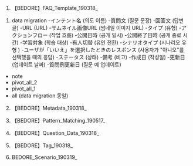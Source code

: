 1. 【BEDORE】FAQ_Template_190318_
1) data migration
-インテント名	(의도 이름)
-質問文	(질문 문장)
-回答文	(답변 글)
-URL	 (URL)
-サムネイル画像URL (썸네일 이미지 URL)
-タイプ	(유형)
-アクションフロー (작업 흐름)
-公開日時 (공개 일시)
-公開終了日時	(공개 종료 시간)
-学習対象	(학습 대상)
-有人切替 (유인 전환)
-シナリオタイプ	(시나리오 유형 )
-ユーザが「いいえ」を選択したときのレスポンス	(사용자가 "아니오"를 선택했을 때의 응답)
-ステータス (상태)
-備考	(비고)
-作成日 (작성일)
-更新日 (업데이트 날짜)
-質問例更新日 (질문 예 업데이트)

- note
- pivot_all_2
- pivot_all_1
- all (data migration 동일)



2. 【BEDORE】Metadata_190318_

3. 【BEDORE】Pattern_Matching_190517_

4. 【BEDORE】Question_Data_190318_

5. 【BEDORE】Tag_190318_

6. BEDORE_Scenario_190319_
